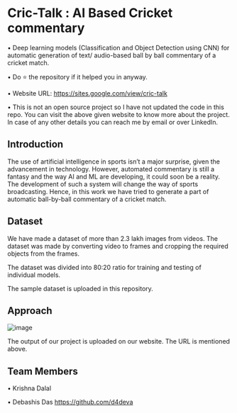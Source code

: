 # Cric-Talk : AI Based Cricket commentary

• Deep learning models (Classification and Object Detection using CNN) for automatic generation of text/ audio-based ball by ball commentary of a cricket match.

• Do ⭐ the repository if it helped you in anyway.

• Website URL: https://sites.google.com/view/cric-talk

• This is not an open source project so I have not updated the code in this repo. You can visit the above given website to know more about the project. In case of any other details you can reach me by email or over LinkedIn.

## Introduction

The use of artificial intelligence in sports isn’t a major surprise, given the advancement in technology. However, automated commentary is still a fantasy and the way AI and ML are developing, it could soon be a reality. The development of such a system will change the way of sports broadcasting.  Hence, in this work we have tried to generate a part of automatic ball-by-ball commentary of a cricket match.

## Dataset

We have made a dataset of more than 2.3 lakh images from videos. The dataset was made by converting video to frames and cropping the required objects from the frames.

The dataset was divided into 80:20 ratio for training and testing of individual models.

The sample dataset is uploaded in this repository.

## Approach

![image](https://user-images.githubusercontent.com/65092456/108603571-bdd14d80-73ce-11eb-9b74-221a6fe06404.png)


The output of our project is uploaded on our website. The URL is mentioned above.

## Team Members

• Krishna Dalal


• Debashis Das
 https://github.com/d4deva 

